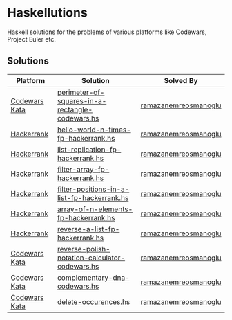 # Haskellutions
Haskell solutions for the problems of various platforms like Codewars, Project Euler etc.

## Solutions

| Platform | Solution | Solved By |
| -------- | -------- | --------- |
| [Codewars Kata](https://www.codewars.com/kata/559a28007caad2ac4e000083/train/haskell) | [perimeter-of-squares-in-a-rectangle-codewars.hs](https://github.com/Unreol-Freedom/haskellutions/blob/main/perimeter-of-squares-in-a-rectangle-codewars.hs) | [ramazanemreosmanoglu](https://github.com/ramazanemreosmanoglu)
| [Hackerrank](https://www.hackerrank.com/challenges/fp-hello-world-n-times/problem?isFullScreen=true) | [hello-world-n-times-fp-hackerrank.hs](https://github.com/Unreol-Freedom/haskellutions/blob/main/hello-world-n-times-fp-hackerrank.hs) | [ramazanemreosmanoglu](https://github.com/ramazanemreosmanoglu)
| [Hackerrank](https://www.hackerrank.com/challenges/fp-list-replication/problem?isFullScreen=false) | [list-replication-fp-hackerrank.hs](https://github.com/Unreol-Freedom/haskellutions/blob/main/list-replication-fp-hackerrank.hs) | [ramazanemreosmanoglu](https://github.com/ramazanemreosmanoglu) |
| [Hackerrank](https://www.hackerrank.com/challenges/fp-filter-array/problem?isFullScreen=true) | [filter-array-fp-hackerrank.hs](https://github.com/Unreol-Freedom/haskellutions/blob/main/filter-array-fp-hackerrank.hs) | [ramazanemreosmanoglu](https://github.com/ramazanemreosmanoglu) |
| [Hackerrank](https://www.hackerrank.com/challenges/fp-filter-positions-in-a-list/problem?isFullScreen=true) | [filter-positions-in-a-list-fp-hackerrank.hs](https://github.com/Unreol-Freedom/haskellutions/blob/main/filter-positions-in-a-list-fp-hackerrank.hs) | [ramazanemreosmanoglu](https://github.com/ramazanemreosmanoglu) |
| [Hackerrank](https://www.hackerrank.com/challenges/fp-array-of-n-elements/problem?isFullScreen=true) | [array-of-n-elements-fp-hackerrank.hs](https://github.com/Unreol-Freedom/haskellutions/blob/main/array-of-n-elements-fp-hackerrank.hs) | [ramazanemreosmanoglu](https://github.com/ramazanemreosmanoglu) |
| [Hackerrank](https://www.hackerrank.com/challenges/fp-reverse-a-list/problem?isFullScreen=false) | [reverse-a-list-fp-hackerrank.hs](https://github.com/Unreol-Freedom/haskellutions/blob/main/reverse-a-list-fp-hackerrank.hs) | [ramazanemreosmanoglu](https://github.com/ramazanemreosmanoglu) |
| [Codewars Kata](https://www.codewars.com/kata/52f78966747862fc9a0009ae/train/haskell) | [reverse-polish-notation-calculator-codewars.hs](https://github.com/Unreol-Freedom/haskellutions/blob/main/https://github.com/Unreol-Freedom/haskellutions/blob/main/filter-array-fp-hackerrank.hs) | [ramazanemreosmanoglu](https://github.com/ramazanemreosmanoglu) |
| [Codewars Kata](https://www.codewars.com/kata/554e4a2f232cdd87d9000038) | [complementary-dna-codewars.hs](https://github.com/ramazanemreosmanoglu/haskellutions/blob/main/complementary-dna-codewars.hs) | [ramazanemreosmanoglu](https://github.com/ramazanemreosmanoglu) |
| [Codewars Kata](https://www.codewars.com/kata/554ca54ffa7d91b236000023/haskell) | [delete-occurences.hs](https://github.com/ramazanemreosmanoglu/haskellutions/blob/main/delete-occurrences.hs) | [ramazanemreosmanoglu](https://github.com/ramazanemreosmanoglu) |
